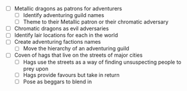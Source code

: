 - [ ] Metallic dragons as patrons for adventurers
	- [ ] Identify adventuring guild names
	- [ ] Theme to their Metallic patron or their chromatic adversary
- [ ] Chromatic dragons as evil adversaries
- [ ] Identify lair locations for each in the world
- [ ] Create adventuring factions names
	- [ ] Move the hierarchy of an adventuring guild
- [ ] Coven of hags that live on the streets of major cities
	- [ ] Hags use the streets as a way of finding unsuspecting people to prey upon
	- [ ] Hags provide favours but take in return
	- [ ] Pose as beggars to blend in